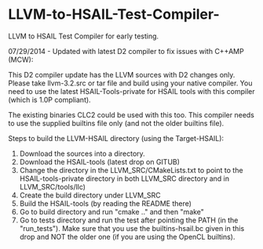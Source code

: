 LLVM-to-HSAIL-Test-Compiler-
============================

LLVM to HSAIL Test Compiler for early testing. 


07/29/2014 - Updated with latest D2 compiler to fix issues with C++AMP (MCW):

This D2 compiler update has the LLVM sources with D2 changes only. Please take llvm-3.2.src
or tar file and build using your native compiler. You need to use the latest HSAIL-Tools-private 
for HSAIL tools with this compiler (which is 1.0P compliant).

The existing binaries CLC2 could be used with this too. This compiler needs to use the supplied 
builtins file only (and not the older builtins file).

Steps to build the LLVM-HSAIL directory (using the Target-HSAIL):

 1. Download the sources into a directory. 
 2. Download the HSAIL-tools (latest drop on GITUB)
 3. Change the directory in the LLVM_SRC/CMakeLists.txt to point to the HSAIL-tools-private directory
 in both LLVM_SRC directory and in LLVM_SRC/tools/llc)
 4. Create the build directory under LLVM_SRC 
 5. Build the HSAIL-tools (by reading the README there)
 6. Go to build directory and run "cmake .." and then "make"
 7. Go to tests directory and run the test after pointing the PATH (in the "run_tests"). Make sure that you use the builtins-hsail.bc given in this drop and NOT the older one (if you are using the OpenCL builtins).
